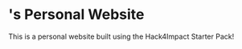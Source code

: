# <Jake Huey>'s Personal Website
This is a personal website built using the Hack4Impact Starter Pack!
<Here is my first ever website created in Visual Studio Code.>
